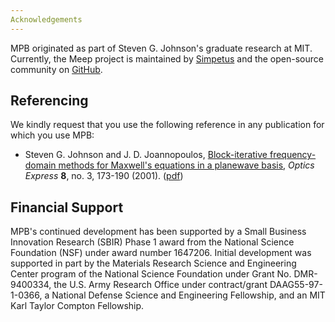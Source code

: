 ```yaml
---
Acknowledgements
---
```


MPB originated as part of Steven G. Johnson's graduate research at MIT. Currently, the Meep project is maintained by [Simpetus](http://www.simpetuscloud.com) and the open-source community on [GitHub](https://github.com/stevengj/mpb).

Referencing
-----------

We kindly request that you use the following reference in any publication for which you use MPB:

- Steven G. Johnson and J. D. Joannopoulos, [Block-iterative frequency-domain methods for Maxwell's equations in a planewave basis](http://www.opticsinfobase.org/abstract.cfm?URI=oe-8-3-173), *Optics Express* **8**, no. 3, 173-190 (2001). ([pdf](http://math.mit.edu/~stevenj/papers/JohnsonJo01.pdf))

Financial Support
-----------------

MPB's continued development has been supported by a Small Business Innovation Research (SBIR) Phase 1 award from the National Science Foundation (NSF) under award number 1647206. Initial development was supported in part by the Materials Research Science and Engineering Center program of the National Science Foundation under Grant No. DMR-9400334, the U.S. Army Research Office under contract/grant DAAG55-97-1-0366, a National Defense Science and Engineering Fellowship, and an MIT Karl Taylor Compton Fellowship.